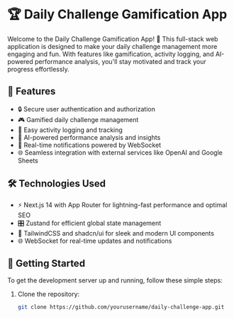 # 🏆 Daily Challenge Gamification App

Welcome to the Daily Challenge Gamification App! 🎉 This full-stack web application is designed to make your daily challenge management more engaging and fun. With features like gamification, activity logging, and AI-powered performance analysis, you'll stay motivated and track your progress effortlessly.

## 🌟 Features

- 🔒 Secure user authentication and authorization
- 🎮 Gamified daily challenge management
- 📝 Easy activity logging and tracking
- 🧠 AI-powered performance analysis and insights
- 🔔 Real-time notifications powered by WebSocket
- 🌐 Seamless integration with external services like OpenAI and Google Sheets

## 🛠️ Technologies Used

- ⚡ Next.js 14 with App Router for lightning-fast performance and optimal SEO
- 🎛️ Zustand for efficient global state management
- 🎨 TailwindCSS and shadcn/ui for sleek and modern UI components
- 🌐 WebSocket for real-time updates and notifications

## 🚀 Getting Started

To get the development server up and running, follow these simple steps:

1. Clone the repository:

   ```bash
   git clone https://github.com/yourusername/daily-challenge-app.git